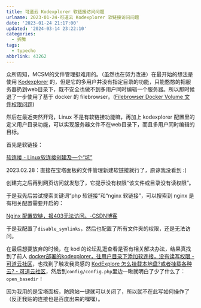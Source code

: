 ```yaml
---
title: 可道云 Kodexplorer 软链接访问问题
urlname: 2023-01-24-可道云 Kodexplorer 软链接访问问题
date: '2023-01-24 21:17:00'
updated: '2024-03-14 23:22:10'
categories:
  - 折腾
tags:
  - typecho
abbrlink: 43262
---
```

众所周知，MCSM的文件管理挺难用的。（虽然也在努力改进）在最开始的想法是使用 [Kodexplorer](https://kodcloud.com/download/) 的，但是它的多用户并没有指定目录的功能，只能憨憨的把服务器扔到web目录下，既不安全也做不到多用户同时编辑一个服务器。所以那时候退了一步使用了基于 docker 的 filebrowser。([Filebrowser Docker Volume 文件权限问题](/p/24110/))

然后在最近突然开窍，Linux 不是有软链接功能嘛，再加上 kodexplorer 配置里的定义用户目录功能，可以实现服务器文件不在web目录下，而且多用户同时编辑的目标。



首先是软链接：

[软连接 - Linux软连接创建及一个“坑”](https://www.jianshu.com/p/9f0c8e113d95)

2023.02.28：直接在宝塔面板的文件管理新建软链接就行了，原谅我没看到 :(



创建完之后再到网页访问就发愁了，它提示没有权限“该文件或目录没有读权限”。

于是我先后尝试搜索关键词“php 软链接”和“nginx 软链接”，可以搜索到 nginx 是有相关配置需要开启的：

[Nginx 配置软链，报403无法访问。-CSDN博客](https://blog.csdn.net/chuozhun5567/article/details/100824630)

于是我配置了`disable_symlinks`，然后也配置了所有文件夹的权限，还是无法访问。

在最后想要放弃的时候，在 kod 的论坛乱逛查看是否有相关解决办法，结果真找到了前人 [docker部署的kodexplorer，往用户目录下添加软连接，没有读写权限 - 可道云社区](https://bbs.kodcloud.com/d/602-docker-kodexplorer)，也找到了触发我灵感的 [KodExplore 怎么挂载本地盘?或者挂载各种云? - 可道云社区](https://bbs.kodcloud.com/d/2027-kodexplore)，然后到`config/config.php`里边一瞅就明白了少了什么了：`open_basedir`！

因为我用的是宝塔面板，防跨站一键就可以关闭了，所以就不在此写如何操作了（反正我贴的连接也是百度出来的嘿嘿）。
